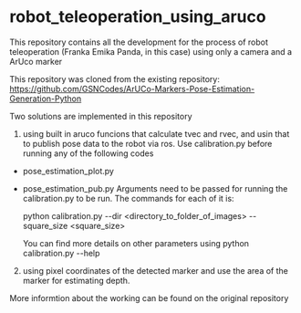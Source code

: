 # robot_teleoperation_using_aruco
This repository contains all the development for the process of robot teleoperation (Franka Emika Panda, in this case) using only a camera and a ArUco marker

This repository was cloned from the existing repository: https://github.com/GSNCodes/ArUCo-Markers-Pose-Estimation-Generation-Python

Two solutions are implemented in this repository

1. using built in aruco funcions that calculate tvec and rvec, and usin that to publish pose data to the robot via ros.
  Use calibration.py before running any of the following codes
  - pose_estimation_plot.py
  - pose_estimation_pub.py
    Arguments need to be passed for running the calibration.py to be run. The commands for each of it is:

    python calibration.py --dir <directory_to_folder_of_images> --square_size <square_size>

    You can find more details on other parameters using python calibration.py --help
    
2. using pixel coordinates of the detected marker and use the area of the marker for estimating depth.

More informtion about the working can be found on the original repository
